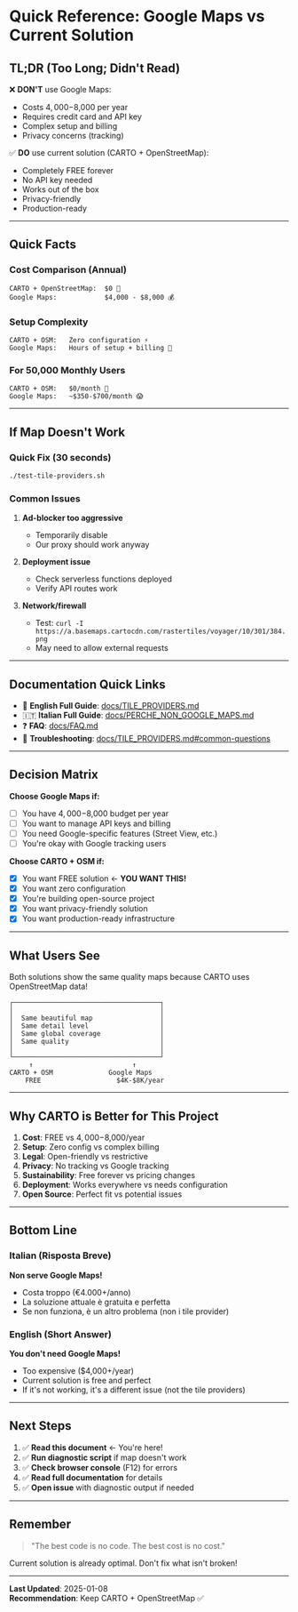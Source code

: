 # Quick Reference: Google Maps vs Current Solution

## TL;DR (Too Long; Didn't Read)

❌ **DON'T** use Google Maps:
- Costs $4,000-$8,000 per year
- Requires credit card and API key
- Complex setup and billing
- Privacy concerns (tracking)

✅ **DO** use current solution (CARTO + OpenStreetMap):
- Completely FREE forever
- No API key needed
- Works out of the box
- Privacy-friendly
- Production-ready

---

## Quick Facts

### Cost Comparison (Annual)

```
CARTO + OpenStreetMap:  $0 💚
Google Maps:            $4,000 - $8,000 💰
```

### Setup Complexity

```
CARTO + OSM:   Zero configuration ⚡
Google Maps:   Hours of setup + billing 🐌
```

### For 50,000 Monthly Users

```
CARTO + OSM:   $0/month 🎉
Google Maps:   ~$350-$700/month 😱
```

---

## If Map Doesn't Work

### Quick Fix (30 seconds)
```bash
./test-tile-providers.sh
```

### Common Issues

1. **Ad-blocker too aggressive**
   - Temporarily disable
   - Our proxy should work anyway

2. **Deployment issue**
   - Check serverless functions deployed
   - Verify API routes work

3. **Network/firewall**
   - Test: `curl -I https://a.basemaps.cartocdn.com/rastertiles/voyager/10/301/384.png`
   - May need to allow external requests

---

## Documentation Quick Links

- 📖 **English Full Guide**: [docs/TILE_PROVIDERS.md](docs/TILE_PROVIDERS.md)
- 🇮🇹 **Italian Full Guide**: [docs/PERCHE_NON_GOOGLE_MAPS.md](docs/PERCHE_NON_GOOGLE_MAPS.md)
- ❓ **FAQ**: [docs/FAQ.md](docs/FAQ.md)
- 🔧 **Troubleshooting**: [docs/TILE_PROVIDERS.md#common-questions](docs/TILE_PROVIDERS.md#common-questions)

---

## Decision Matrix

**Choose Google Maps if:**
- [ ] You have $4,000-$8,000 budget per year
- [ ] You want to manage API keys and billing
- [ ] You need Google-specific features (Street View, etc.)
- [ ] You're okay with Google tracking users

**Choose CARTO + OSM if:**
- [x] You want FREE solution ← **YOU WANT THIS!**
- [x] You want zero configuration
- [x] You're building open-source project
- [x] You want privacy-friendly solution
- [x] You want production-ready infrastructure

---

## What Users See

Both solutions show the same quality maps because CARTO uses OpenStreetMap data!

```
┌─────────────────────────────────────┐
│                                     │
│  Same beautiful map                 │
│  Same detail level                  │
│  Same global coverage               │
│  Same quality                       │
│                                     │
└─────────────────────────────────────┘
     ↑                         ↑
CARTO + OSM              Google Maps
    FREE                   $4K-$8K/year
```

---

## Why CARTO is Better for This Project

1. **Cost**: FREE vs $4,000-$8,000/year
2. **Setup**: Zero config vs complex billing
3. **Legal**: Open-friendly vs restrictive
4. **Privacy**: No tracking vs Google tracking
5. **Sustainability**: Free forever vs pricing changes
6. **Deployment**: Works everywhere vs needs configuration
7. **Open Source**: Perfect fit vs potential issues

---

## Bottom Line

### Italian (Risposta Breve)
**Non serve Google Maps!** 
- Costa troppo (€4.000+/anno)
- La soluzione attuale è gratuita e perfetta
- Se non funziona, è un altro problema (non i tile provider)

### English (Short Answer)
**You don't need Google Maps!**
- Too expensive ($4,000+/year)
- Current solution is free and perfect
- If it's not working, it's a different issue (not the tile providers)

---

## Next Steps

1. ✅ **Read this document** ← You're here!
2. ✅ **Run diagnostic script** if map doesn't work
3. ✅ **Check browser console** (F12) for errors
4. ✅ **Read full documentation** for details
5. ✅ **Open issue** with diagnostic output if needed

---

## Remember

> "The best code is no code. The best cost is no cost."

Current solution is already optimal. Don't fix what isn't broken!

---

**Last Updated**: 2025-01-08  
**Recommendation**: Keep CARTO + OpenStreetMap ✅
